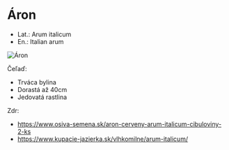 # Áron
- Lat.: Arum italicum
- En.: Italian arum

![Áron](./arum.jpg "Áron")

Čeľaď: 

- Trváca bylina
- Dorastá až 40cm
- Jedovatá rastlina

Zdr:
- https://www.osiva-semena.sk/aron-cerveny-arum-italicum-cibuloviny-2-ks
- https://www.kupacie-jazierka.sk/vlhkomilne/arum-italicum/